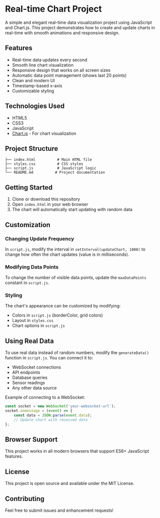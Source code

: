 # Real-time Chart Project

A simple and elegant real-time data visualization project using JavaScript and Chart.js. This project demonstrates how to create and update charts in real-time with smooth animations and responsive design.

## Features

- Real-time data updates every second
- Smooth line chart visualization
- Responsive design that works on all screen sizes
- Automatic data point management (shows last 20 points)
- Clean and modern UI
- Timestamp-based x-axis
- Customizable styling

## Technologies Used

- HTML5
- CSS3
- JavaScript
- [Chart.js](https://www.chartjs.org/) - For chart visualization

## Project Structure

```
├── index.html          # Main HTML file
├── styles.css          # CSS styles
├── script.js           # JavaScript logic
└── README.md          # Project documentation
```

## Getting Started

1. Clone or download this repository
2. Open `index.html` in your web browser
3. The chart will automatically start updating with random data

## Customization

### Changing Update Frequency
In `script.js`, modify the interval in `setInterval(updateChart, 1000)` to change how often the chart updates (value is in milliseconds).

### Modifying Data Points
To change the number of visible data points, update the `maxDataPoints` constant in `script.js`.

### Styling
The chart's appearance can be customized by modifying:
- Colors in `script.js` (borderColor, grid colors)
- Layout in `styles.css`
- Chart options in `script.js`

## Using Real Data

To use real data instead of random numbers, modify the `generateData()` function in `script.js`. You can connect it to:
- WebSocket connections
- API endpoints
- Database queries
- Sensor readings
- Any other data source

Example of connecting to a WebSocket:
```javascript
const socket = new WebSocket('your-websocket-url');
socket.onmessage = (event) => {
    const data = JSON.parse(event.data);
    // Update chart with received data
};
```

## Browser Support

This project works in all modern browsers that support ES6+ JavaScript features.

## License

This project is open source and available under the MIT License.

## Contributing

Feel free to submit issues and enhancement requests! 